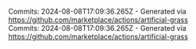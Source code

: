 Commits: 2024-08-08T17:09:36.265Z - Generated via https://github.com/marketplace/actions/artificial-grass
<br>
Commits: 2024-08-08T17:09:36.265Z - Generated via https://github.com/marketplace/actions/artificial-grass
<br>
